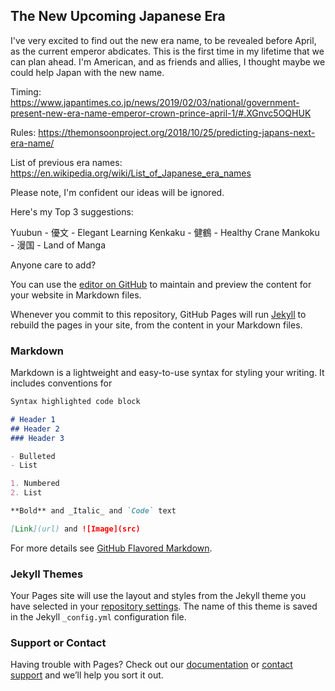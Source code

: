 ## The New Upcoming Japanese Era

I've very excited to find out the new era name, to be revealed before April, as the current emperor abdicates. This is the first time in my lifetime that we can plan ahead. I'm American, and as friends and allies, I thought maybe we could help Japan with the new name.

Timing: https://www.japantimes.co.jp/news/2019/02/03/national/government-present-new-era-name-emperor-crown-prince-april-1/#.XGnvc5OQHUK

Rules: https://themonsoonproject.org/2018/10/25/predicting-japans-next-era-name/

List of previous era names: https://en.wikipedia.org/wiki/List_of_Japanese_era_names

Please note, I'm confident our ideas will be ignored.

Here's my Top 3 suggestions:

Yuubun - 優文 - Elegant Learning
Kenkaku - 健鶴 - Healthy Crane
Mankoku - 漫国 - Land of Manga

Anyone care to add? 


You can use the [editor on GitHub](https://github.com/jcasman/new-era.github.io/edit/master/README.md) to maintain and preview the content for your website in Markdown files.

Whenever you commit to this repository, GitHub Pages will run [Jekyll](https://jekyllrb.com/) to rebuild the pages in your site, from the content in your Markdown files.

### Markdown

Markdown is a lightweight and easy-to-use syntax for styling your writing. It includes conventions for

```markdown
Syntax highlighted code block

# Header 1
## Header 2
### Header 3

- Bulleted
- List

1. Numbered
2. List

**Bold** and _Italic_ and `Code` text

[Link](url) and ![Image](src)
```

For more details see [GitHub Flavored Markdown](https://guides.github.com/features/mastering-markdown/).

### Jekyll Themes

Your Pages site will use the layout and styles from the Jekyll theme you have selected in your [repository settings](https://github.com/jcasman/new-era.github.io/settings). The name of this theme is saved in the Jekyll `_config.yml` configuration file.

### Support or Contact

Having trouble with Pages? Check out our [documentation](https://help.github.com/categories/github-pages-basics/) or [contact support](https://github.com/contact) and we’ll help you sort it out.
